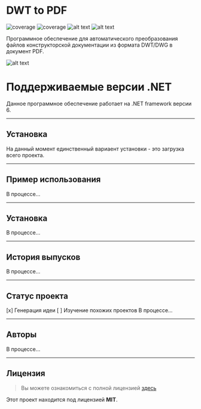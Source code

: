 # DWT to PDF
![coverage](https://img.shields.io/badge/version-1.1.2-blue) ![coverage](https://img.shields.io/badge/-Okolo%20IT-orange) ![alt text](https://github.com/open-telemetry/opentelemetry-dotnet/actions/workflows/linux-ci.yml/badge.svg?branch=main) ![alt text](https://github.com/open-telemetry/opentelemetry-dotnet/actions/workflows/windows-ci.yml/badge.svg?branch=main)

Программное обеспечение для автоматического преобразования файлов конструкторской документации из формата DWT/DWG в документ PDF.

![alt text](https://sun9-69.userapi.com/impg/iWZHu51LjRRQ_v9r7MrRI8UAZ45r5Yaz8bnV4Q/Js_5PS70NPU.jpg?size=807x470&quality=96&sign=7f11b8de58bfa9a83555db1e85e2a113&type=album "Диаграмма классов")

# Поддерживаемые версии .NET

Данное программное обеспечение работает на .NET framework версии 6.

---
## Установка

На данный момент единственный вариаент установки - это загрузка всего проекта.

---
## Пример использования

В процессе...

---
## Установка

В процессе...

---
## История выпусков

В процессе...

---
## Статус проекта

[x] Генерация идеи
[ ] Изучение похожих проектов
В процессе...

---
## Авторы

В процессе...

---
## Лицензия
>Вы можете ознакомиться с полной лицензией [здесь](https://github.com/IgorAntun/node-chat/blob/master/LICENSE)

Этот проект находится под лицензией **MIT**.
